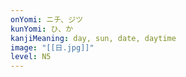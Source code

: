 ```yaml
---
onYomi: ニチ、ジツ
kunYomi: ひ、か
kanjiMeaning: day, sun, date, daytime
image: "[[日.jpg]]"
level: N5
---
```

